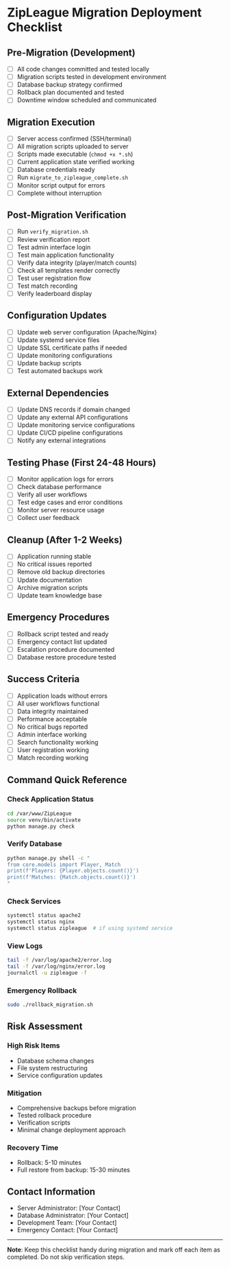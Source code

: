 # ZipLeague Migration Deployment Checklist

## Pre-Migration (Development)
- [ ] All code changes committed and tested locally
- [ ] Migration scripts tested in development environment
- [ ] Database backup strategy confirmed
- [ ] Rollback plan documented and tested
- [ ] Downtime window scheduled and communicated

## Migration Execution
- [ ] Server access confirmed (SSH/terminal)
- [ ] All migration scripts uploaded to server
- [ ] Scripts made executable (`chmod +x *.sh`)
- [ ] Current application state verified working
- [ ] Database credentials ready
- [ ] Run `migrate_to_zipleague_complete.sh`
- [ ] Monitor script output for errors
- [ ] Complete without interruption

## Post-Migration Verification
- [ ] Run `verify_migration.sh`
- [ ] Review verification report
- [ ] Test admin interface login
- [ ] Test main application functionality
- [ ] Verify data integrity (player/match counts)
- [ ] Check all templates render correctly
- [ ] Test user registration flow
- [ ] Test match recording
- [ ] Verify leaderboard display

## Configuration Updates
- [ ] Update web server configuration (Apache/Nginx)
- [ ] Update systemd service files
- [ ] Update SSL certificate paths if needed
- [ ] Update monitoring configurations
- [ ] Update backup scripts
- [ ] Test automated backups work

## External Dependencies
- [ ] Update DNS records if domain changed
- [ ] Update any external API configurations
- [ ] Update monitoring service configurations
- [ ] Update CI/CD pipeline configurations
- [ ] Notify any external integrations

## Testing Phase (First 24-48 Hours)
- [ ] Monitor application logs for errors
- [ ] Check database performance
- [ ] Verify all user workflows
- [ ] Test edge cases and error conditions
- [ ] Monitor server resource usage
- [ ] Collect user feedback

## Cleanup (After 1-2 Weeks)
- [ ] Application running stable
- [ ] No critical issues reported
- [ ] Remove old backup directories
- [ ] Update documentation
- [ ] Archive migration scripts
- [ ] Update team knowledge base

## Emergency Procedures
- [ ] Rollback script tested and ready
- [ ] Emergency contact list updated
- [ ] Escalation procedure documented
- [ ] Database restore procedure tested

## Success Criteria
- [ ] Application loads without errors
- [ ] All user workflows functional
- [ ] Data integrity maintained
- [ ] Performance acceptable
- [ ] No critical bugs reported
- [ ] Admin interface working
- [ ] Search functionality working
- [ ] User registration working
- [ ] Match recording working

## Command Quick Reference

### Check Application Status
```bash
cd /var/www/ZipLeague
source venv/bin/activate
python manage.py check
```

### Verify Database
```bash
python manage.py shell -c "
from core.models import Player, Match
print(f'Players: {Player.objects.count()}')
print(f'Matches: {Match.objects.count()}')
"
```

### Check Services
```bash
systemctl status apache2
systemctl status nginx
systemctl status zipleague  # if using systemd service
```

### View Logs
```bash
tail -f /var/log/apache2/error.log
tail -f /var/log/nginx/error.log
journalctl -u zipleague -f
```

### Emergency Rollback
```bash
sudo ./rollback_migration.sh
```

## Risk Assessment

### High Risk Items
- Database schema changes
- File system restructuring
- Service configuration updates

### Mitigation
- Comprehensive backups before migration
- Tested rollback procedure
- Verification scripts
- Minimal change deployment approach

### Recovery Time
- Rollback: 5-10 minutes
- Full restore from backup: 15-30 minutes

## Contact Information
- Server Administrator: [Your Contact]
- Database Administrator: [Your Contact]
- Development Team: [Your Contact]
- Emergency Contact: [Your Contact]

---

**Note**: Keep this checklist handy during migration and mark off each item as completed. Do not skip verification steps.
